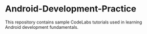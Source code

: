 # Android-Development-Practice
This repository contains sample CodeLabs tutorials used in learning Android development fundamentals.
